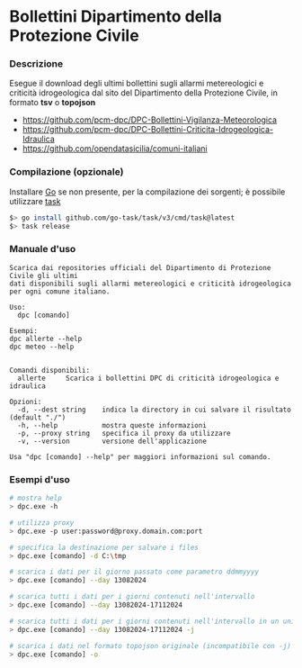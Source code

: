 # Bollettini Dipartimento della Protezione Civile

### Descrizione

Esegue il download  degli ultimi bollettini sugli allarmi metereologici e criticità idrogeologica
dal sito del Dipartimento della Protezione Civile, in formato **tsv** o **topojson**

* https://github.com/pcm-dpc/DPC-Bollettini-Vigilanza-Meteorologica
* https://github.com/pcm-dpc/DPC-Bollettini-Criticita-Idrogeologica-Idraulica
* https://github.com/opendatasicilia/comuni-italiani

### Compilazione (opzionale)

Installare [Go](https://go.dev/dl/) se non presente, per la compilazione dei sorgenti; è possibile utilizzare [task](https://taskfile.dev/)

```bash
$> go install github.com/go-task/task/v3/cmd/task@latest
$> task release
```

### Manuale d'uso

```text
Scarica dai repositories ufficiali del Dipartimento di Protezione Civile gli ultimi
dati disponibili sugli allarmi metereologici e criticità idrogeologica per ogni comune italiano.

Uso:
  dpc [comando]

Esempi:
dpc allerte --help
dpc meteo --help


Comandi disponibili:
  allerte     Scarica i bollettini DPC di criticità idrogeologica e idraulica

Opzioni:
  -d, --dest string    indica la directory in cui salvare il risultato (default "./")
  -h, --help           mostra queste informazioni
  -p, --proxy string   specifica il proxy da utilizzare
  -v, --version        versione dell'applicazione

Usa "dpc [comando] --help" per maggiori informazioni sul comando.
```

### Esempi d'uso

```bash
# mostra help
> dpc.exe -h

# utilizza proxy
> dpc.exe -p user:password@proxy.domain.com:port

# specifica la destinazione per salvare i files
> dpc.exe [comando] -d C:\tmp

# scarica i dati per il giorno passato come parametro ddmmyyyy
> dpc.exe [comando] --day 13082024

# scarica tutti i dati per i giorni contenuti nell'intervallo 
> dpc.exe [comando] --day 13082024-17112024

# scarica tutti i dati per i giorni contenuti nell'intervallo in un unico file
> dpc.exe [comando] --day 13082024-17112024 -j

# scarica i dati nel formato topojson originale (incompatibile con -j)
> dpc.exe [comando] -o
```

